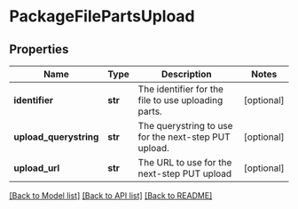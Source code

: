 # PackageFilePartsUpload

## Properties
Name | Type | Description | Notes
------------ | ------------- | ------------- | -------------
**identifier** | **str** | The identifier for the file to use uploading parts. | [optional] 
**upload_querystring** | **str** | The querystring to use for the next-step PUT upload. | [optional] 
**upload_url** | **str** | The URL to use for the next-step PUT upload | [optional] 

[[Back to Model list]](../README.md#documentation-for-models) [[Back to API list]](../README.md#documentation-for-api-endpoints) [[Back to README]](../README.md)


